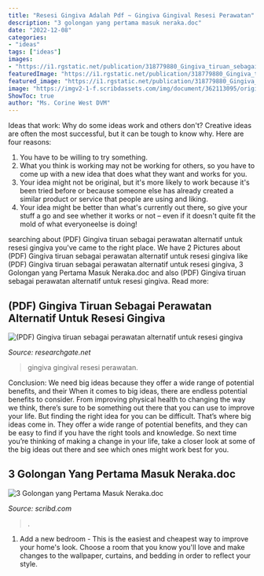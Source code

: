 ```yaml
---
title: "Resesi Gingiva Adalah Pdf ~ Gingiva Gingival Resesi Perawatan"
description: "3 golongan yang pertama masuk neraka.doc"
date: "2022-12-08"
categories:
- "ideas"
tags: ["ideas"]
images:
- "https://i1.rgstatic.net/publication/318779880_Gingiva_tiruan_sebagai_perawatan_alternatif_untuk_resesi_gingiva_Artificial_gingiva_as_alternative_treatment_for_gingival_recession/links/597e2407458515687b4992b0/smallpreview.png"
featuredImage: "https://i1.rgstatic.net/publication/318779880_Gingiva_tiruan_sebagai_perawatan_alternatif_untuk_resesi_gingiva_Artificial_gingiva_as_alternative_treatment_for_gingival_recession/links/597e2407458515687b4992b0/smallpreview.png"
featured_image: "https://i1.rgstatic.net/publication/318779880_Gingiva_tiruan_sebagai_perawatan_alternatif_untuk_resesi_gingiva_Artificial_gingiva_as_alternative_treatment_for_gingival_recession/links/597e2407458515687b4992b0/smallpreview.png"
image: "https://imgv2-1-f.scribdassets.com/img/document/362113095/original/5fc0b6d959/1538423066?v=1"
ShowToc: true
author: "Ms. Corine West DVM"
---
```



Ideas that work: Why do some ideas work and others don't?
Creative ideas are often the most successful, but it can be tough to know why. Here are four reasons:
1. You have to be willing to try something.
2. What you think is working may not be working for others, so you have to come up with a new idea that does what they want and works for you.
3. Your idea might not be original, but it's more likely to work because it's been tried before or because someone else has already created a similar product or service that people are using and liking.
4. Your idea might be better than what's currently out there, so give your stuff a go and see whether it works or not – even if it doesn't quite fit the mold of what everyoneelse is doing!

	

		
searching about (PDF) Gingiva tiruan sebagai perawatan alternatif untuk resesi gingiva you've came to the right place. We have 2 Pictures about (PDF) Gingiva tiruan sebagai perawatan alternatif untuk resesi gingiva like (PDF) Gingiva tiruan sebagai perawatan alternatif untuk resesi gingiva, 3 Golongan yang Pertama Masuk Neraka.doc and also (PDF) Gingiva tiruan sebagai perawatan alternatif untuk resesi gingiva. Read more:
		
    
## (PDF) Gingiva Tiruan Sebagai Perawatan Alternatif Untuk Resesi Gingiva

<img loading=lazy src="https://i1.rgstatic.net/publication/318779880_Gingiva_tiruan_sebagai_perawatan_alternatif_untuk_resesi_gingiva_Artificial_gingiva_as_alternative_treatment_for_gingival_recession/links/597e2407458515687b4992b0/smallpreview.png" onerror="this.onerror=null;this.src='https://tse1.mm.bing.net/th?id=OIP.U-igYitHnLiI3z4ndXfn_AAAAA&amp;pid=15.1';" alt="(PDF) Gingiva tiruan sebagai perawatan alternatif untuk resesi gingiva">

_Source: researchgate.net_

>gingiva gingival resesi perawatan. 

	

Conclusion: We need big ideas because they offer a wide range of potential benefits, and their
When it comes to big ideas, there are endless potential benefits to consider. From improving physical health to changing the way we think, there’s sure to be something out there that you can use to improve your life. But finding the right idea for you can be difficult. That’s where big ideas come in. They offer a wide range of potential benefits, and they can be easy to find if you have the right tools and knowledge. So next time you’re thinking of making a change in your life, take a closer look at some of the big ideas out there and see which ones might work best for you.

    
## 3 Golongan Yang Pertama Masuk Neraka.doc

<img loading=lazy src="https://imgv2-1-f.scribdassets.com/img/document/362113095/original/5fc0b6d959/1538423066?v=1" onerror="this.onerror=null;this.src='https://tse4.mm.bing.net/th?id=OIP.xIMY3j3e7JqPbbUzxykHSAHaJ4&amp;pid=15.1';" alt="3 Golongan yang Pertama Masuk Neraka.doc">

_Source: scribd.com_

>. 

	

1. Add a new bedroom - This is the easiest and cheapest way to improve your home's look. Choose a room that you know you'll love and make changes to the wallpaper, curtains, and bedding in order to reflect your style.

